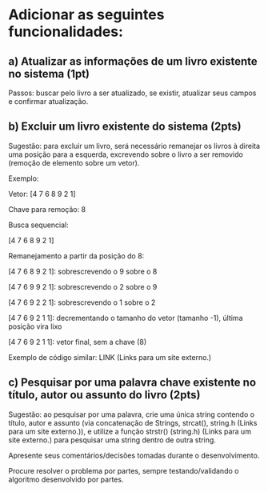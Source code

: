 # Adicionar as seguintes funcionalidades:

## a) Atualizar as informações de um livro existente no sistema (1pt)

Passos: buscar pelo livro a ser atualizado, se existir, atualizar seus campos e confirmar atualização.

## b) Excluir um livro existente do sistema (2pts)

Sugestão: para excluir um livro, será necessário remanejar os livros à direita uma posição para a esquerda, excrevendo sobre o livro a ser removido (remoção de elemento sobre um vetor).

Exemplo:

Vetor: [4 7 6 8 9 2 1]

Chave para remoção: 8

Busca sequencial:

[4 7 6 8 9 2 1]

Remanejamento a partir da posição do 8:

[4 7 6 8 9 2 1]: sobrescrevendo o 9 sobre o 8

[4 7 6 9 9 2 1]: sobrescrevendo o 2 sobre o 9

[4 7 6 9 2 2 1]: sobrescrevendo o 1 sobre o 2

[4 7 6 9 2 1 1]: decrementando o tamanho do vetor (tamanho -1), última posição vira lixo

[4 7 6 9 2 1 1]: vetor final, sem a chave (8)

Exemplo de código similar: LINK (Links para um site externo.)

## c) Pesquisar por uma palavra chave existente no título, autor ou assunto do livro (2pts)

Sugestão: ao pesquisar por uma palavra, crie uma única string contendo o título, autor e assunto (via concatenação de Strings, strcat(), string.h (Links para um site externo.)), e utilize a função strstr() (string.h) (Links para um site externo.) para pesquisar uma string dentro de outra string.

Apresente seus comentários/decisões tomadas durante o desenvolvimento.

Procure resolver o problema por partes, sempre testando/validando o algoritmo desenvolvido por partes.